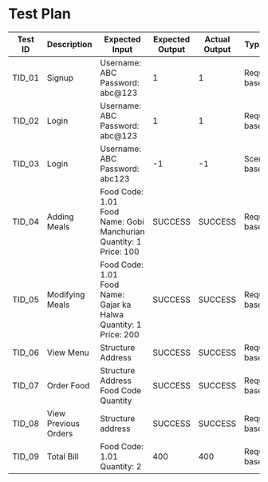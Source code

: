 # Test Plan
|  Test ID | Description  | Expected Input  | Expected Output  | Actual Output  | Type of test |
|---|---|---|---|---|---|
| TID_01  | Signup  | Username: ABC<br />Password: abc@123| 1  |1| Requirement based  |
| TID_02  | Login  | Username: ABC<br />Password: abc@123| 1  |1| Requirement based|
| TID_03  | Login  | Username: ABC<br />Password: abc123| -1  |-1| Scenario based  |
| TID_04  | Adding Meals  |Food Code: 1.01<br />Food Name: Gobi Manchurian<br />Quantity: 1<br />Price: 100| SUCCESS  |SUCCESS| Requirement based  |
| TID_05  | Modifying Meals  |Food Code: 1.01<br />Food Name: Gajar ka Halwa<br />Quantity: 1<br />Price: 200| SUCCESS  |SUCCESS| Requirement based   |
| TID_06 | View Menu  | Structure Address| SUCCESS  |SUCCESS| Requirement based    |
| TID_07  | Order Food  |Structure Address<br />Food Code<br />Quantity| SUCCESS  |SUCCESS| Requirement based    |
| TID_08 | View Previous Orders  | Structure address| SUCCESS  |SUCCESS|  Requirement based    |
| TID_09 |   Total Bill  |Food Code: 1.01<br />Quantity: 2 | 400  |400|  Requirement based    |
